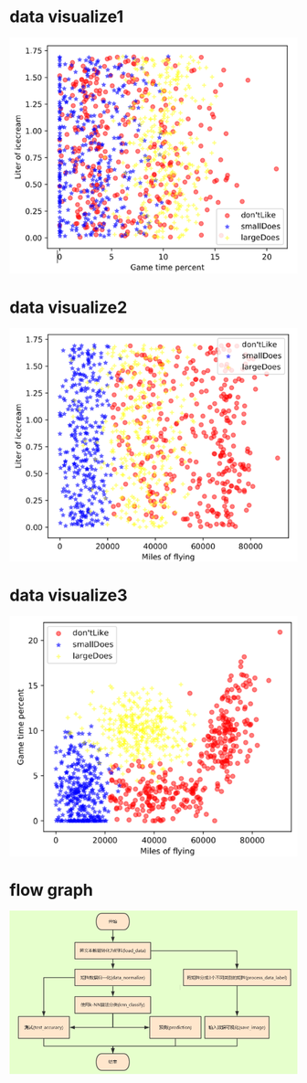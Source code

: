 # data visualize1
![rew](https://github.com/boobpoop/K-NN/blob/master/knn/image/data_visualize1.png)

# data visualize2
![reqw](https://github.com/boobpoop/K-NN/blob/master/knn/image/data_visualize2.png)

# data visualize3
![dfas](https://github.com/boobpoop/K-NN/blob/master/knn/image/data_visualize3.png)

# flow graph
![dfas](https://github.com/boobpoop/K-NN/blob/master/knn/image/flow_graph.png)
